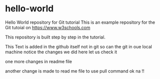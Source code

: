 # hello-world
Hello World repository for Git tutorial
This is an example repository for the Git tutoial on https://www.w3schools.com

This repository is built step by step in the tutorial.

This Text is added in the github itself not in git so can the git in oue local machine notice the changes we did here let us check it

one more changes in readme file

another change is made to read me file to use pull command
ok na !!
